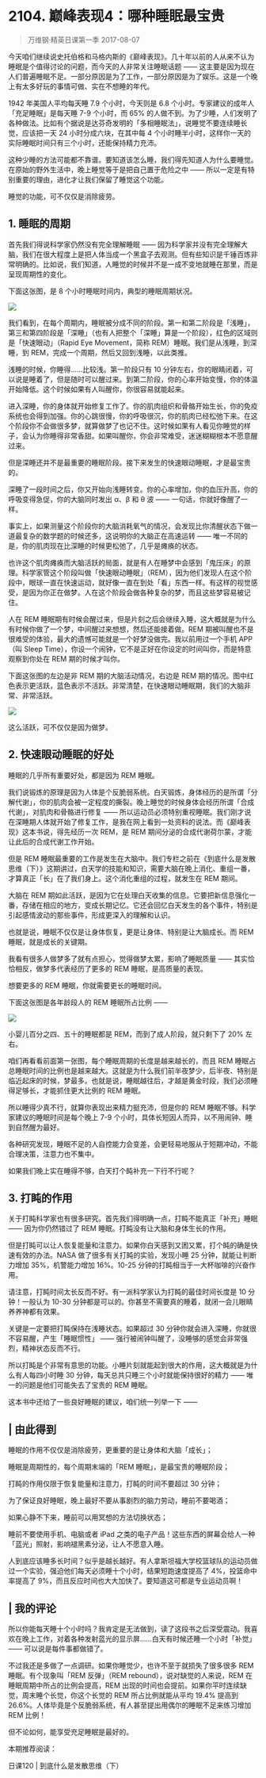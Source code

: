 # 2104. 巅峰表现4：哪种睡眠最宝贵
> 万维钢·精英日课第一季
2017-08-07

今天咱们继续说史托伯格和马格内斯的《巅峰表现》。几十年以前的人从来不认为睡眠是个值得讨论的问题，而今天的人非常关注睡眠话题 —— 这主要是因为现在人们普遍睡眠不足。一部分原因是为了工作，一部分原因是为了娱乐。这是一个晚上有太多好玩的事情可做、实在不想睡的年代。

1942 年美国人平均每天睡 7.9 个小时，今天则是 6.8 个小时。专家建议的成年人「充足睡眠」是每天睡 7-9 个小时，而 65% 的人做不到。为了少睡，人们发明了各种做法。比如有个据说是达芬奇发明的「多相睡眠法」，说睡觉不要连续睡长觉，应该把一天 24 小时分成六块，在其中每 4 个小时睡半小时，这样你一天的实际睡眠时间只有三个小时，还能保持精力充沛。

这种少睡的方法可能都不靠谱。要知道该怎么睡，我们得先知道人为什么要睡觉。在原始的野外生活中，晚上睡觉等于是把自己置于危险之中 —— 所以一定是有特别重要的理由，进化才让我们保留了睡觉这个功能。

睡觉的功能，可不仅仅是消除疲劳。 

## 1. 睡眠的周期
首先我们得说科学家仍然没有完全理解睡眠 —— 因为科学家并没有完全理解大脑，我们在很大程度上是把人体当成一个黑盒子去观测。但有些知识是千锤百炼非常明确的。比如说，我们知道，人睡觉的时候并不是一成不变地就睡在那里，而是呈现周期性的变化。

下面这张图，是 8 个小时睡眠时间内，典型的睡眠周期状况。 

![](https://raw.githubusercontent.com/dalong0514/selfstudy/master/图片链接/万维钢/2019120.jpg)

我们看到，在每个周期内，睡眠被分成不同的阶段。第一和第二阶段是「浅睡」，第三和第四阶段是「深睡」（也有人把整个「深睡」算是一个阶段），红色的区域则是「快速眼动」（Rapid Eye Movement，简称 REM）睡眠。我们是从浅睡，到深睡，到 REM，完成一个周期，然后又回到浅睡，以此类推。

浅睡的时候，你睡得……比较浅。第一阶段只有 10 分钟左右，你的眼睛闭着，可以说是睡着了，但是随时可以醒过来。到第二阶段，你的心率开始变慢，你的体温开始降低。这个时候如果有人叫醒你，你很容易就能起来。

进入深睡，你的身体就开始修复工作了。你的肌肉组织和骨骼开始生长，你的免疫系统也会得到加强。你的心跳很慢，你的呼吸很沉，你的肌肉已经松弛下来。在这个阶段你不会做很多梦，就算做梦了也记不住。这时候如果有人看见你睡觉的样子，会认为你睡得非常香甜。如果叫醒你，你会非常难受，迷迷糊糊根本不愿意醒过来。

但是深睡还并不是最重要的睡眠阶段。接下来发生的快速眼动睡眠，才是最宝贵的。

深睡了一段时间之后，你又开始向浅睡转变。你的心率增加，你的血压升高，你的呼吸变得急促，你的大脑同时发出 α、β 和 θ 波 —— 一句话，你就好像醒了一样。

事实上，如果测量这个阶段你的大脑消耗氧气的情况，会发现比你清醒状态下做一道最复杂的数学题的时候还多，这说明你的大脑正在高速运转 —— 唯一不同的是，你的肌肉现在比深睡的时候更松弛了，几乎是瘫痪的状态。

也许这个肌肉瘫痪而大脑活跃的局面，就是有人在睡梦中会感到「鬼压床」的原理。科学家管这个阶段叫做「快速眼动睡眠」（REM），因为他们发现人在这个阶段中，眼球一直在快速运动，就好像一直在到处「看」东西一样。有这样的视觉感受，是因为你正在做梦。人在这个阶段会做各种复杂的梦，而且这些梦容易被记住。

人在 REM 睡眠期有时候会醒过来，但是片刻之后会继续入睡，这大概就是为什么有时候你做了一个梦，中间醒过来想想，然后还能接着做。REM 期被叫醒也不是很难受的体验，最大的遗憾可能就是一个好梦没做完。我以前用过一个手机 APP（叫 Sleep Time），你设一个闹钟，它不是正好在你设定的时间叫你，而是特意观察到你处在 REM 期的时候才叫你。

下面这张图的左边是非 REM 期的大脑活动情况，右边是 REM 期的情况。图中红色表示更活跃，蓝色表示不活跃。非常清楚，在快速眼动睡眠期，我们的大脑非常、非常活跃。 

![](https://raw.githubusercontent.com/dalong0514/selfstudy/master/图片链接/万维钢/2019121.jpg)

这么活跃，可不仅仅是因为做梦。

## 2. 快速眼动睡眠的好处
睡眠的几乎所有重要好处，都是因为 REM 睡眠。

我们说锻炼的原理是因为人体是个反脆弱系统。白天锻炼，身体经历的是所谓「分解代谢」，你的肌肉会被一定程度的撕裂。晚上睡觉的时候身体会经历所谓「合成代谢」，对肌肉和骨骼进行修复 —— 所以运动员必须特别重视睡眠。我们刚才说在深睡期人体就开始了修复工作，是我在网上看到一处资料的说法。而《巅峰表现》这本书说，得先经历一次 REM，是 REM 期间分泌的合成代谢荷尔蒙，才能让此后的合成代谢工作开始。

但是 REM 睡眠最重要的工作是发生在大脑中。我们专栏之前在《到底什么是发散思维（下）》这期讲过，白天学的技能和知识，需要大脑在晚上消化、重组一番，才算真正「长」在了我们身上。这个消化重组的过程，就发生在 REM 期间。

大脑在 REM 期如此活跃，是因为它在处理白天收集的信息。它要把新信息强化一番，存储在相应的地方，变成长期记忆。它还会回忆白天发生的各个事件，特别是引起感情波动的那些事件，形成更深入的理解和认识。

也就是说，睡眠不仅仅是让身体恢复，更是让身体、特别是让大脑成长。而 REM 睡眠，就是成长的关键期。

我看有很多人做梦多了就有点担心，觉得做梦太累，影响了睡眠质量 —— 其实恰恰相反，做梦多代表经历了更多的 REM 睡眠，是高质量的表现。

想要更多的 REM 睡眠，你就需要更长的睡眠时间。

下面这张图是各年龄段人的 REM 睡眠所占比例 ——  

![](https://raw.githubusercontent.com/dalong0514/selfstudy/master/图片链接/万维钢/2019122.jpg)

小婴儿百分之四、五十的睡眠都是 REM，而到了成人阶段，就只剩下了 20% 左右。

咱们再看看前面第一张图，每个睡眠周期的长度是越来越长的，而且 REM 睡眠占总睡眠时间的比例也是越来越大。这就是为什么我们前半夜梦少，后半夜、特别是临近起床的时候，梦最多。也就是说，睡眠越往后，才越是黄金时段，我们必须睡得足够长，才能抓住更大比例的 REM 睡眠。

所以睡得少真不行，就算你表现出来精力挺充沛，但是你的 REM 睡眠不够。科学家建议的睡眠时间是每个晚上 7-9 个小时，具体长短因人而异，以不用闹钟、睡到自然醒为最好。

各种研究发现，睡眠不足的人自控能力会变差，会更轻易地服从于短期冲动，不能合理决策，注意力也不集中。

如果我们晚上实在睡得不够，白天打个盹补充一下行不行呢？ 

## 3. 打盹的作用
关于打盹科学家也有很多研究。首先我们得明确一点，打盹不能真正「补充」睡眠 —— 因为你仍然错过了 REM 睡眠。打盹没有让大脑和身体生长的作用。

但是打盹可以让人恢复能量和注意力。如果你白天感到又困又累，打个盹的确是快速有效的办法。NASA 做了很多有关打盹的实验，发现小睡 25 分钟，就能让判断力增加 35%，机警能力增加 16%。10-25 分钟的打盹相当于一大杯咖啡的兴奋作用。

请注意，打盹时间太长反而不好。有一派科学家认为打盹的最佳时间长度是 10 分钟！一般认为 10-30 分钟都是可以的。你甚至不需要真的睡着，就闭一会儿眼睛养养神都有效果。

关键是一定要把打盹保持在浅睡状态。如果超过 30 分钟你就会进入深睡，你就很不容易醒，产生「睡眠惯性」 —— 强行被闹钟叫醒了，没睡够的感觉会非常强烈，精神状态反而不行。

所以打盹是个非常有意思的功能。小睡片刻就能起到很大的作用，这大概就是为什么有人每四小时睡 30 分钟，每天总共只睡三个小时就能保持很好的精力 —— 唯一的问题是他们可能失去了宝贵的 REM 睡眠。

这本书中还给了一些良好睡眠的建议，咱们统一列举一下 ——  

## | 由此得到
睡眠的作用不仅仅是消除疲劳，更重要的是让身体和大脑「成长」；

睡眠是周期性的，每个周期末端的「REM 睡眠」，是最宝贵的睡眠阶段；

打盹的作用仅限于恢复能量和注意力，打盹的时间不要超过 30 分钟；

为了保证良好睡眠，晚上最好不要从事剧烈的脑力劳动，睡前不要喝酒；

如果心静不下来，睡前可以用冥想的方法切换状态；

睡前不要使用手机、电脑或者 iPad 之类的电子产品！这些东西的屏幕会给人一种「蓝光」照射，影响褪黑素分泌，让人不愿意入睡。

人到底应该睡多长时间？似乎是越长越好。有人拿斯坦福大学校篮球队的运动员做过一个实验，强迫他们每天必须睡十个小时，结果短跑速度提高了 4%，投篮命中率提高了 9%，而且反应时间也大大加快了。要知道这可都是专业运动员啊！ 

## | 我的评论
所以你能每天睡十个小时吗？我肯定是无法做到，读了这段书之后深受震动。我喜欢在晚上工作，对着各种发射蓝光的显示屏……白天有时候还睡一个小时「补觉」 —— 可以说是每件事都做错了。

不过我还是多做了一点调研。如果你睡觉少，也许不至于就损失了很多很多 REM 睡眠。有个现象叫「REM 反弹」（REM rebound），说对缺觉的人来说，REM 在睡眠周期中所占的比例会提高，REM 出现的时间也会提前。如果你平时连续缺觉，周末睡个长觉，你这个长觉的 REM 所占比例就能从平均 19.4% 提高到 26.6%。人体毕竟是个反脆弱系统，有人甚至提出用偶尔的睡眠不足来练习增加 REM 比例！

但不论如何，能享受充足睡眠是最好的。 

本期推荐阅读：

日课120 | 到底什么是发散思维（下）
